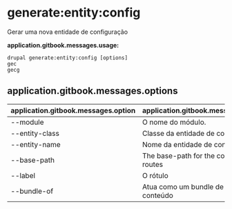 # generate:entity:config
Gerar uma nova entidade de configuração

**application.gitbook.messages.usage:**
```
drupal generate:entity:config [options]
gec
gecg
```

## application.gitbook.messages.options
application.gitbook.messages.option | application.gitbook.messages.details
-------|-------------
--module | O nome do módulo.
--entity-class | Classe da entidade de configuração
--entity-name | Nome da entidade de configuração
--base-path | The base-path for the config entity routes
--label | O rótulo
--bundle-of | Atua como um bundle de entidades de conteúdo
